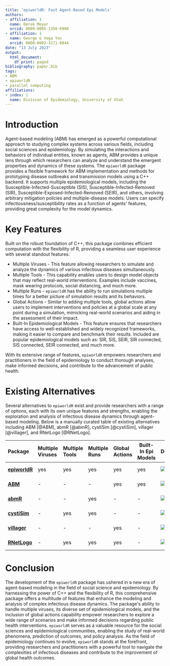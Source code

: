 ```yaml
---
title: 'epiworldR: Fast Agent-Based Epi Models'
authors:
- affiliation: 1
  name: Derek Meyer
  orcid: 0009-0005-1350-6988
- affiliation: 1
  name: George G Vega Yon
  orcid: 0000-0002-3171-0844
date: "13 July 2023"
output:
  html_document:
    df_print: paged
bibliography: paper.bib
tags:
- ABM
- epiworldR
- parallel computing
affiliations:
- index: 1
  name: Division of Epidemiology, University of Utah
---
```


# Introduction

Agent-based modeling (ABM) has emerged as a powerful computational approach to studying complex systems across various fields, including social sciences and epidemiology. By simulating the interactions and behaviors of individual entities, known as agents, ABM provides a unique lens through which researchers can analyze and understand the emergent properties and dynamics of these systems. The `epiworldR` package provides a flexible framework for ABM implementation and methods for prototyping disease outbreaks and transmission models using a C++ backend. It supports multiple epidemiological models, including the Susceptible-Infected-Susceptible (SIS), Susceptible-Infected-Removed (SIR), Susceptible-Exposed-Infected-Removed (SEIR), and others, involving arbitrary mitigation policies and multiple-disease models. Users can specify infectiousness/susceptibility rates as a function of agents' features, providing great complexity for the model dynamics.

# Key Features

Built on the robust foundation of C++, this package combines efficient computation with the flexibility of R, providing a seamless user experience with several standout features:

-   Multiple Viruses - This feature allowing researchers to simulate and analyze the dynamics of various infectious diseases simultaneously.
-   Multiple Tools - This capability enables users to design model objects that may reflect real-world interventions. Examples include vaccines, mask wearing protocols, social distancing, and much more.
-   Multiple Runs - `epiworldR` has the ability to run simulations multiple times for a better picture of simulation results and its behaviors.
-   Global Actions - Similar to adding multiple tools, global actions allow users to implement interventions and policies at a global scale at any point during a simulation, mimicking real-world scenarios and aiding in the assessment of their impact.
-   Built-In Epidemiological Models - This feature ensures that researchers have access to well-established and widely recognized frameworks, making it easier to compare and benchmark their results. Included are popular epidemiological models such as: SIR, SIS, SEIR, SIR connected, SIS connected, SEIR connected, and much more.

With its extensive range of features, `epiworldR` empowers researchers and practitioners in the field of epidemiology to conduct thorough analyses, make informed decisions, and contribute to the advancement of public health.

# Existing Alternatives

Several alternatives to `epiworldR` exist and provide researchers with a range of options, each with its own unique features and strengths, enabling the exploration and analysis of infectious disease dynamics through agent-based modeling. Below is a manually curated table of existing alternatives including ABM [@ABM], abmR [@abmR], cystiSim [@cystiSim], villager [@villager], and RNetLogo [@RNetLogo].

| Package                                                                     | Multiple Viruses | Multiple Tools | Multiple Runs | Global Actions | Built-In Epi Models | Dependencies                                                                                             | Activity                                                                                                               |
|:--------|:--------|:--------|:--------|:--------|---------|:--------|:--------|
| [**epiworldR**](https://cran.r-project.org/package=epiworldR)               | yes              | yes            | yes           | yes            | yes                 | [![status](https://tinyverse.netlify.com/badge/epiworldR)](https://CRAN.R-project.org/package=epiworldR) | [![Activity](https://img.shields.io/github/last-commit/UofUEpiBio/epiworldR)](https://github.com/UofUEpiBio/epiworldR) |
| [**ABM**](https://cran.r-project.org/package=ABM)                           | \-               | \-             | \-            | yes            | yes                 | [![status](https://tinyverse.netlify.com/badge/ABM)](https://CRAN.R-project.org/package=ABM)             | [![Activity](https://img.shields.io/github/last-commit/junlingm/ABM)](https://github.com/junlingm/ABM)                 |
| [**abmR**](https://cran.r-project.org/package=abmR)                         | \-               | \-             | yes           | \-             | \-                  | [![status](https://tinyverse.netlify.com/badge/abmR)](https://CRAN.R-project.org/package=abmR)           | [![Activity](https://img.shields.io/github/last-commit/bgoch5/abmR)](https://github.com/bgoch5/abmR)                   |
| [**cystiSim**](https://cran.r-project.org/package=cystiSim)                 | \-               | yes            | yes           | \-             | \-                  | [![status](https://tinyverse.netlify.com/badge/cystiSim)](https://CRAN.R-project.org/package=cystiSim)   | [![Activity](https://img.shields.io/github/last-commit/brechtdv/cystiSim)](https://github.com/brechtdv/cystiSim)       |
| [**villager**](https://cran.r-project.org/package=villager)                 | \-               | \-             | \-            | yes            | \-                  | [![status](https://tinyverse.netlify.com/badge/villager)](https://CRAN.R-project.org/package=villager)   | [![Activity](https://img.shields.io/github/last-commit/zizroc/villager)](https://github.com/zizroc/villager)           |
| [**RNetLogo**](https://cran.r-project.org/web/packages/RNetLogo/index.html) | \-               | yes            | yes           | yes            | \-                  | [![status](https://tinyverse.netlify.com/badge/RNetLogo)](https://CRAN.R-project.org/package=RNetLogo)   | [![Activity](https://img.shields.io/github/last-commit/cran/RNetLogo)](https://github.com/cran/RNetLogo)               |

# Conclusion

The development of the `epiworldR` package has ushered in a new era of agent-based modeling in the field of social science and epidemiology. By harnessing the power of C++ and the flexibility of R, this comprehensive package offers a multitude of features that enhance the modeling and analysis of complex infectious disease dynamics. The package's ability to handle multiple viruses, its diverse set of epidemiological models, and the inclusion of global actions capability empower researchers to explore a wide range of scenarios and make informed decisions regarding public health interventions. `epiworldR` serves as a valuable resource for the social sciences and epidemiological communities, enabling the study of real-world phenomena, prediction of outcomes, and policy analysis. As the field of epidemiology continues to evolve, `epiworldR` stands at the forefront, providing researchers and practitioners with a powerful tool to navigate the complexities of infectious diseases and contribute to the improvement of global health outcomes.
